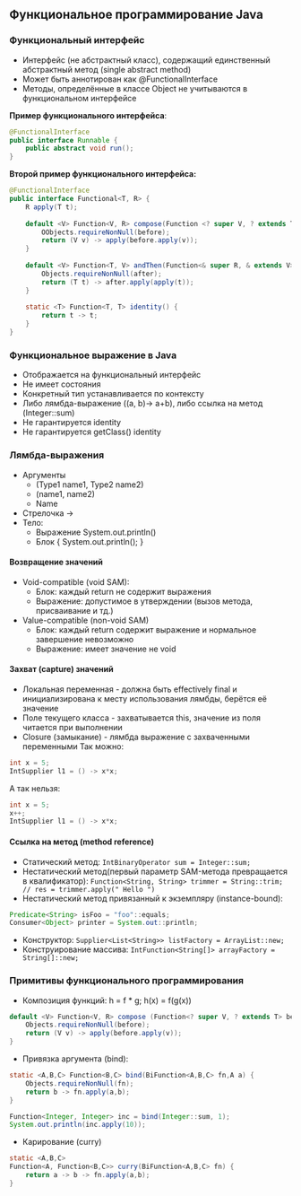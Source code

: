 ## Функциональное программирование Java

### Функциональный интерфейс
- Интерфейс (не абстрактный класс), 
содержащий единственный абстрактный метод (single abstract method)
- Может быть аннотирован как @FunctionalInterface
- Методы, определённые в классе Object не учитываются в функциональном интерфейсе

__Пример функционального интерфейса__:
```java
@FunctionalInterface
public interface Runnable {
    public abstract void run();
}
```
__Второй пример функционального интерфейса:__
```java
@FunctionalInterface
public interface Functional<T, R> {
    R apply(T t);
    
    default <V> Function<V, R> compose(Function <? super V, ? extends T> before) {
        OObjects.requireNonNull(before);
        return (V v) -> apply(before.apply(v));
    }
    
    default <V> Function<T, V> andThen(Function<& super R, & extends V> after) {
        Objects.requireNonNull(after);
        return (T t) -> after.apply(apply(t));
    }
    
    static <T> Function<T, T> identity() {
        return t -> t;
    }
}
```
### Функциональное выражение в Java
- Отображается на функциональный интерфейс
- Не имеет состояния
- Конкретный тип устанавливается по контексту
- Либо лямбда-выражение ((a, b)-> a+b), либо ссылка на метод (Integer::sum)
- Не гарантируется identity
- Не гарантируется getClass() identity

### Лямбда-выражения
- Аргументы
  - (Type1 name1, Type2 name2)
  - (name1, name2)
  - Name
- Стрелочка ->
- Тело:
  - Выражение System.out.println() 
  - Блок { System.out.println(); }

#### Возвращение значений
- Void-compatible (void SAM):
  - Блок: каждый return не содержит выражения
  - Выражение: допустимое в утверждении (вызов метода, присваивание и тд.)
- Value-compatible (non-void SAM)
  - Блок: каждый return содержит выражение и нормальное завершение невозможно
  - Выражение: имеет значение не void

#### Захват (capture) значений
- Локальная переменная - должна быть effectively final и инициализирована к месту использования лямбды, 
берётся её значение
- Поле текущего класса - захватывается this, значение из поля читается при выполнении
- Closure (замыкание) - лямбда выражение с захваченными переменными
Так можно:
```java
int x = 5;
IntSupplier l1 = () -> x*x;
```
А так нельзя:
```java
int x = 5;
x++;
IntSupplier l1 = () -> x*x;
```

#### Ссылка на метод (method reference)
- Cтатический метод:
`IntBinaryOperator sum = Integer::sum;`
- Нестатический метод(первый параметр SAM-метода превращается в квалификатор):
`Function<String, String> trimmer = String::trim; // res = trimmer.apply(" Hello ")`
- Нестатический метод привязанный к экземпляру (instance-bound):
```java
Predicate<String> isFoo = "foo"::equals;
Consumer<Object> printer = System.out::println;
```
- Конструктор:
`Supplier<List<String>> listFactory = ArrayList::new;`
- Конструирование массива:
`IntFunction<String[]> arrayFactory = String[]::new;`

### Примитивы функционального программирования
- Композиция функций: h = f * g; h(x) = f(g(x))
```java
default <V> Function<V, R> compose (Function<? super V, ? extends T> before) {
    Objects.requireNonNull(before);
    return (V v) -> apply(before.apply(v));
}
```
- Привязка аргумента (bind):
```java
static <A,B,C> Function<B,C> bind(BiFunction<A,B,C> fn,A a) {
    Objects.requireNonNull(fn);
    return b -> fn.apply(a,b);
}

Function<Integer, Integer> inc = bind(Integer::sum, 1);
System.out.println(inc.apply(10));
```
- Карирование (curry)
```java
static <A,B,C>
Function<A, Function<B,C>> curry(BiFunction<A,B,C> fn) {
    return a -> b -> fn.apply(a,b);
}
```
